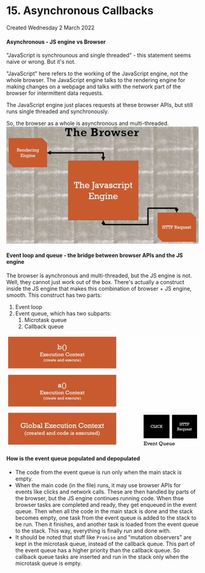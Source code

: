 # 15. Asynchronous Callbacks
Created Wednesday 2 March 2022

#### Asynchronous - JS engine vs Browser
"JavaScript is synchrounous and single threaded" - this statement seems naive or wrong. But it's not.

"JavaScript" here refers to the working of the JavaScript engine, not the whole browser. The JavaScript engine talks to the rendering engine for making changes on a webpage and talks with the network part of the browser for intermittent data requests.

The JavaScript engine just places requests at these browser APIs, but still runs single threaded and synchronously.

So, the browser as a whole is asynchronous and multi-threaded.
![](Pasted%20image%2020220302232036.png)

#### Event loop and queue - the bridge between browser APIs and the JS engine
The browser is aynchronous and multi-threaded, but the JS engine is not. Well, they cannot just work out of the box. There's actually a construct inside the JS engine that makes this combination of browser + JS engine, smooth. This construct has two parts:
1. Event loop
2. Event queue, which has two subparts:
	1. Microtask queue
	2. Callback queue

![](Pasted%20image%2020220303004253.png)

#### How is the event queue populated and depopulated
- The code from the event queue is run only when the main stack is empty.
- When the main code (in the file) runs, it may use browser APIs for events like clicks and network calls. These are then handled by parts of the browser, but the JS engine continues running code. When thse browser tasks are completed and ready, they get enqueued in the event queue. Then when all the code in the main stack is done and the stack becomes empty, one task from the event queue is added to the stack to be run. Then it finishes, and another task is loaded from the event queue to the stack. This way, everything is finally run and done with.
- It should be noted that stuff like `Promise` and "mutation observers" are kept in the microtask queue, instead of the callback queue. This part of the event queue has a higher priority than the callback queue. So callback queue tasks are inserted and run in the stack only when the microtask queue is empty.
